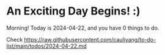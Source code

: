 # An Exciting Day Begins! :)

Morning! Today is 2024-04-22, and you have 0 things to do.

Check https://raw.githubusercontent.com/cauliyang/to-do-list/main/todos/2024-04-22.md